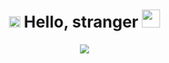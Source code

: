 <h1 style="text-align: center;">
    <img src="https://sc24-surgut.gosuslugi.ru/netcat_files/userfiles/Ofitsal_no/Flag_Rossii_1_.jpg" height="20"/>
    Hello, stranger 
    <img src="https://github.com/blackcater/blackcater/raw/main/images/Hi.gif" height="32" />
</h1>
<h3 style="text-align: center;">
    <img src="https://readme-typing-svg.herokuapp.com?font=Comic+Sans+MS&pause=500&color=2BF729&width=333&lines=I'm+a+young+Russian+student."/>
</h3>
